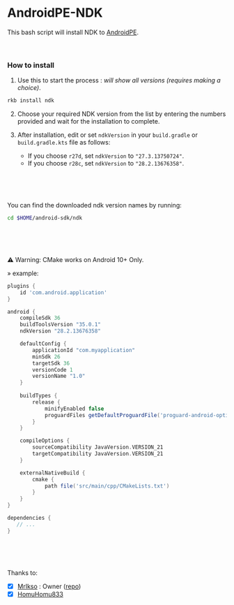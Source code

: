 # AndroidPE-NDK
This bash script will install NDK to [AndroidPE](https://github.com/jkasdbt/AndroidPE).
<br>
<br>
<br>

### How to install
1. Use this to start the process : _will show all versions (requires making a choice)_.
```bash
rkb install ndk
```

2. Choose your required NDK version from the list by entering the numbers provided and wait for the installation to complete.

3. After installation, edit or set `ndkVersion` in your `build.gradle` or `build.gradle.kts` file as follows:
   - If you choose `r27d`, set `ndkVersion` to `"27.3.13750724"`.
   - If you choose `r28c`, set `ndkVersion` to `"28.2.13676358"`.
<br>
<br>
<br>

You can find the downloaded ndk version names by running:
```bash
cd $HOME/android-sdk/ndk
```
<br>
<br>
<br>

⚠️ Warning: CMake works on Android 10+ Only.

   » example:

```groovy
plugins {
    id 'com.android.application'
}

android {
    compileSdk 36
    buildToolsVersion "35.0.1"
    ndkVersion "28.2.13676358"

    defaultConfig {
        applicationId "com.myapplication"
        minSdk 26
        targetSdk 36
        versionCode 1
        versionName "1.0"
    }
    
    buildTypes {
        release {
            minifyEnabled false
            proguardFiles getDefaultProguardFile('proguard-android-optimize.txt'), 'proguard-rules.pro'
        }
    }

    compileOptions {
        sourceCompatibility JavaVersion.VERSION_21
        targetCompatibility JavaVersion.VERSION_21
    }

    externalNativeBuild {
        cmake {
            path file('src/main/cpp/CMakeLists.txt')
        }
    }
}

dependencies {
   // ...
}
```
<br>
<br>
<br>

Thanks to:
- [x] [MrIkso](https://github.com/MrIkso) : Owner ([repo](https://github.com/MrIkso/AndroidIDE-NDK))
- [x] [HomuHomu833](https://github.com/HomuHomu833/android-ndk-custom)
